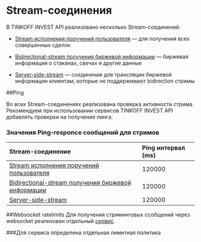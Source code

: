 # Stream-соединения

В TINKOFF INVEST API реализовано несколько Stream-соединений:

- [Stream исполнения поручений пользователя](/investAPI/head-orders/#stream) — для получения всех совершенных сделок

- [Bidirectional-stream получения биржевой информации](/investAPI/head-marketdata/#bidirectional-stream) — биржевая информация о стаканах, свечах и другие данные

- [Server-side-stream](/investAPI/marketdata/#marketdatastreamservice) — соединение для трансляции биржевой информации клиентам, которые не поддерживают bidirection стримы



##Ping

Во всех Stream-соединениях реализована проверка активности стрима. Рекомендуем при использовании сервисов TINKOFF INVEST API добавлять проверки на получение пинга.

### Значения Ping-responce сообщений для стримов

| Stream-соединение                                                                                        | Ping интервал (ms)              |
|:---------------------------------------------------------------------------------------------------------|:--------------------------------|
| [Stream исполнения поручений пользователя](/investAPI/head-orders/#stream)                               | 120000                          |
| [Bidirectional-stream получения биржевой информации](/investAPI/head-marketdata/#bidirectional-stream)   | 120000                          |
| [Server-side-stream](/investAPI/marketdata/#marketdatastreamservice)                                     | 120000                          |



##Websocket ratelimits
Для получения стриминговых ссобщений через websocket реализован отдельный [сервис](/investAPI/ws/). 

###Для сервиса определена отдельная лимитная политика

